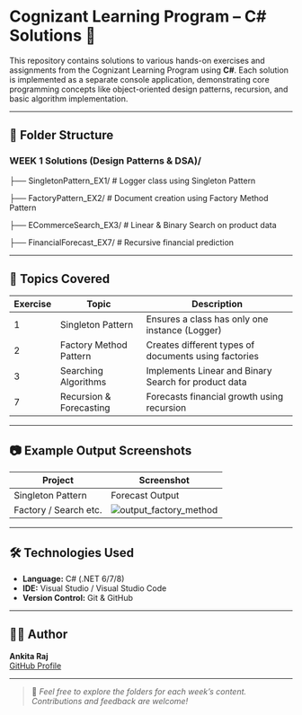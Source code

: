 # Cognizant Learning Program – C# Solutions 🚀

This repository contains solutions to various hands-on exercises and assignments from the Cognizant Learning Program using **C#**. Each solution is implemented as a separate console application, demonstrating core programming concepts like object-oriented design patterns, recursion, and basic algorithm implementation.

---

## 📁 Folder Structure

### WEEK 1 Solutions (Design Patterns & DSA)/

├── SingletonPattern_EX1/ # Logger class using Singleton Pattern

├── FactoryPattern_EX2/ # Document creation using Factory Method Pattern

├── ECommerceSearch_EX3/ # Linear & Binary Search on product data

├── FinancialForecast_EX7/ # Recursive financial prediction


---

## 🧠 Topics Covered

| Exercise | Topic                   | Description                                      |
|----------|-------------------------|--------------------------------------------------|
| 1        | Singleton Pattern        | Ensures a class has only one instance (Logger)   |
| 2        | Factory Method Pattern   | Creates different types of documents using factories |
| 3        | Searching Algorithms     | Implements Linear and Binary Search for product data |
| 7        | Recursion & Forecasting  | Forecasts financial growth using recursion       |

---

## 📷 Example Output Screenshots

| Project               | Screenshot         |
|-----------------------|--------------------|
| Singleton Pattern     | Forecast Output     |
| Factory / Search etc. | ![output_factory_method](https://github.com/user-attachments/assets/714e7ec8-cbcf-4382-a530-100fde85fe24) |

---

## 🛠 Technologies Used

- **Language:** C# (.NET 6/7/8)  
- **IDE:** Visual Studio / Visual Studio Code  
- **Version Control:** Git & GitHub

---

## 👩‍💻 Author

**Ankita Raj**  
[GitHub Profile](https://github.com/Ankitaraj15)

---

> 📌 _Feel free to explore the folders for each week’s content. Contributions and feedback are welcome!_
